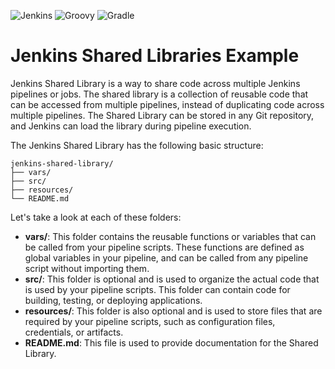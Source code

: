 ![Jenkins](https://img.shields.io/badge/jenkins-%23D24939.svg?style=for-the-badge&logo=jenkins&logoColor=white)
![Groovy](https://img.shields.io/badge/groovy-%234298B8.svg?style=for-the-badge&logo=apachegroovy&logoColor=white)
![Gradle](https://img.shields.io/badge/gradle-%2302303A.svg?style=for-the-badge&logo=gradle&logoColor=white)

# Jenkins Shared Libraries Example

Jenkins Shared Library is a way to share code across multiple Jenkins pipelines or jobs. The shared library is a collection of reusable code that can be accessed from multiple pipelines, instead of duplicating code across multiple pipelines. The Shared Library can be stored in any Git repository, and Jenkins can load the library during pipeline execution.

The Jenkins Shared Library has the following basic structure:

```
jenkins-shared-library/
├── vars/
├── src/
├── resources/
└── README.md
```

Let's take a look at each of these folders:

- **vars/**: This folder contains the reusable functions or variables that can be called from your pipeline scripts. These functions are defined as global variables in your pipeline, and can be called from any pipeline script without importing them.
- **src/**: This folder is optional and is used to organize the actual code that is used by your pipeline scripts. This folder can contain code for building, testing, or deploying applications.
- **resources/**: This folder is also optional and is used to store files that are required by your pipeline scripts, such as configuration files, credentials, or artifacts.
- **README.md**: This file is used to provide documentation for the Shared Library.